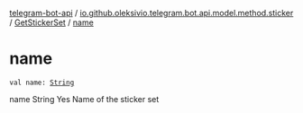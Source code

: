 [telegram-bot-api](../../index.md) / [io.github.oleksivio.telegram.bot.api.model.method.sticker](../index.md) / [GetStickerSet](index.md) / [name](./name.md)

# name

`val name: `[`String`](https://kotlinlang.org/api/latest/jvm/stdlib/kotlin/-string/index.html)

name String Yes Name of the sticker set

